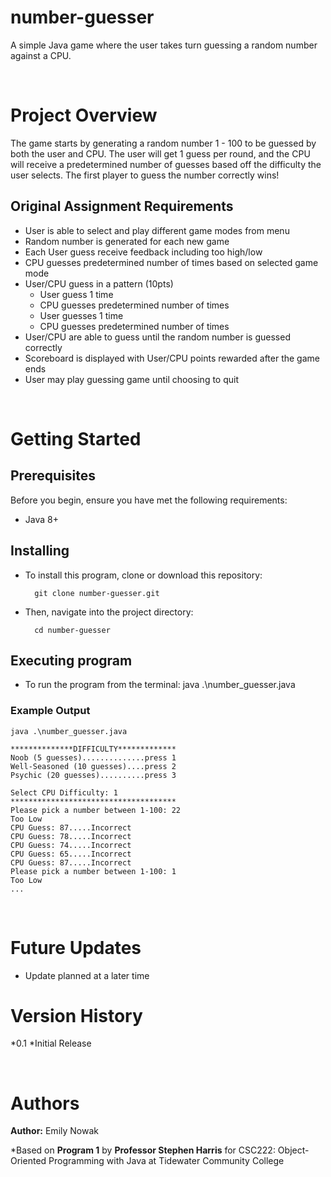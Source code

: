 # number-guesser
A simple Java game where the user takes turn guessing a random number against a CPU. 

<br />

# Project Overview

The game starts by generating a random number 1 - 100 to be guessed by both the user and CPU. The user will get 1 guess per round, and the CPU will receive a predetermined number of guesses based off the difficulty the user selects. The first player to guess the number correctly wins!

## Original Assignment Requirements
* User is able to select and play different game modes from menu 
* Random number is generated for each new game 
* Each User guess receive feedback including too high/low
* CPU guesses predetermined number of times based on selected game mode 
* User/CPU guess in a pattern (10pts)
    * User guess 1 time
    * CPU guesses predetermined number of times
    * User guesses 1 time
    * CPU guesses predetermined number of times
* User/CPU are able to guess until the random number is guessed correctly 
* Scoreboard is displayed with User/CPU points rewarded after the game ends
* User may play guessing game until choosing to quit 

<br />

# Getting Started
## Prerequisites

Before you begin, ensure you have met the following requirements:
* Java 8+

## Installing

* To install this program, clone or download this repository:

        git clone number-guesser.git

* Then, navigate into the project directory:

        cd number-guesser


## Executing program
* To run the program from the terminal:
        java .\number_guesser.java

### Example Output
```java .\number_guesser.java```
```
**************DIFFICULTY*************
Noob (5 guesses)..............press 1
Well-Seasoned (10 guesses)....press 2
Psychic (20 guesses)..........press 3

Select CPU Difficulty: 1
*************************************
Please pick a number between 1-100: 22
Too Low
CPU Guess: 87.....Incorrect
CPU Guess: 78.....Incorrect
CPU Guess: 74.....Incorrect
CPU Guess: 65.....Incorrect
CPU Guess: 87.....Incorrect
Please pick a number between 1-100: 1
Too Low
...
```

<br />

# Future Updates

* Update planned at a later time

# Version History
*0.1
    *Initial Release

<br />

# Authors

**Author:** Emily Nowak

*Based on **Program 1** by **Professor Stephen Harris** for CSC222: Object-Oriented Programming with Java at Tidewater Community College

<br />
